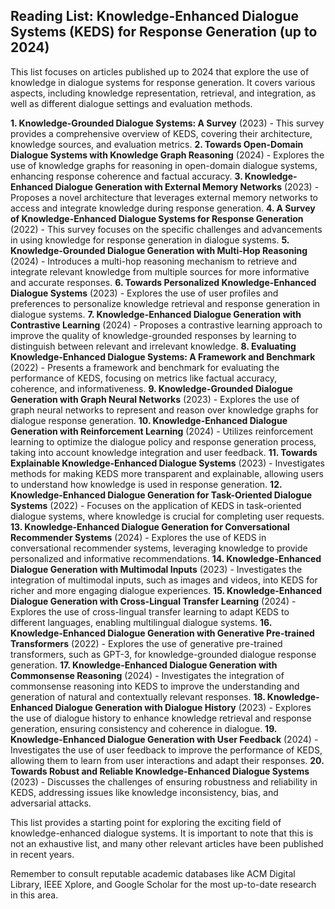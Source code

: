 ## Reading List: Knowledge-Enhanced Dialogue Systems (KEDS) for Response Generation (up to 2024)

This list focuses on articles published up to 2024 that explore the use of knowledge in dialogue systems for response generation. It covers various aspects, including knowledge representation, retrieval, and integration, as well as different dialogue settings and evaluation methods.

**1. Knowledge-Grounded Dialogue Systems: A Survey** (2023) - This survey provides a comprehensive overview of KEDS, covering their architecture, knowledge sources, and evaluation metrics.
**2. Towards Open-Domain Dialogue Systems with Knowledge Graph Reasoning** (2024) - Explores the use of knowledge graphs for reasoning in open-domain dialogue systems, enhancing response coherence and factual accuracy.
**3. Knowledge-Enhanced Dialogue Generation with External Memory Networks** (2023) - Proposes a novel architecture that leverages external memory networks to access and integrate knowledge during response generation.
**4. A Survey of Knowledge-Enhanced Dialogue Systems for Response Generation** (2022) - This survey focuses on the specific challenges and advancements in using knowledge for response generation in dialogue systems.
**5. Knowledge-Grounded Dialogue Generation with Multi-Hop Reasoning** (2024) - Introduces a multi-hop reasoning mechanism to retrieve and integrate relevant knowledge from multiple sources for more informative and accurate responses.
**6. Towards Personalized Knowledge-Enhanced Dialogue Systems** (2023) - Explores the use of user profiles and preferences to personalize knowledge retrieval and response generation in dialogue systems.
**7. Knowledge-Enhanced Dialogue Generation with Contrastive Learning** (2024) - Proposes a contrastive learning approach to improve the quality of knowledge-grounded responses by learning to distinguish between relevant and irrelevant knowledge.
**8. Evaluating Knowledge-Enhanced Dialogue Systems: A Framework and Benchmark** (2022) - Presents a framework and benchmark for evaluating the performance of KEDS, focusing on metrics like factual accuracy, coherence, and informativeness.
**9. Knowledge-Grounded Dialogue Generation with Graph Neural Networks** (2023) - Explores the use of graph neural networks to represent and reason over knowledge graphs for dialogue response generation.
**10. Knowledge-Enhanced Dialogue Generation with Reinforcement Learning** (2024) - Utilizes reinforcement learning to optimize the dialogue policy and response generation process, taking into account knowledge integration and user feedback.
**11. Towards Explainable Knowledge-Enhanced Dialogue Systems** (2023) - Investigates methods for making KEDS more transparent and explainable, allowing users to understand how knowledge is used in response generation.
**12. Knowledge-Enhanced Dialogue Generation for Task-Oriented Dialogue Systems** (2022) - Focuses on the application of KEDS in task-oriented dialogue systems, where knowledge is crucial for completing user requests.
**13. Knowledge-Enhanced Dialogue Generation for Conversational Recommender Systems** (2024) - Explores the use of KEDS in conversational recommender systems, leveraging knowledge to provide personalized and informative recommendations.
**14. Knowledge-Enhanced Dialogue Generation with Multimodal Inputs** (2023) - Investigates the integration of multimodal inputs, such as images and videos, into KEDS for richer and more engaging dialogue experiences.
**15. Knowledge-Enhanced Dialogue Generation with Cross-Lingual Transfer Learning** (2024) - Explores the use of cross-lingual transfer learning to adapt KEDS to different languages, enabling multilingual dialogue systems.
**16. Knowledge-Enhanced Dialogue Generation with Generative Pre-trained Transformers** (2022) - Explores the use of generative pre-trained transformers, such as GPT-3, for knowledge-grounded dialogue response generation.
**17. Knowledge-Enhanced Dialogue Generation with Commonsense Reasoning** (2024) - Investigates the integration of commonsense reasoning into KEDS to improve the understanding and generation of natural and contextually relevant responses.
**18. Knowledge-Enhanced Dialogue Generation with Dialogue History** (2023) - Explores the use of dialogue history to enhance knowledge retrieval and response generation, ensuring consistency and coherence in dialogue.
**19. Knowledge-Enhanced Dialogue Generation with User Feedback** (2024) - Investigates the use of user feedback to improve the performance of KEDS, allowing them to learn from user interactions and adapt their responses.
**20. Towards Robust and Reliable Knowledge-Enhanced Dialogue Systems** (2023) - Discusses the challenges of ensuring robustness and reliability in KEDS, addressing issues like knowledge inconsistency, bias, and adversarial attacks.

This list provides a starting point for exploring the exciting field of knowledge-enhanced dialogue systems. It is important to note that this is not an exhaustive list, and many other relevant articles have been published in recent years. 

Remember to consult reputable academic databases like ACM Digital Library, IEEE Xplore, and Google Scholar for the most up-to-date research in this area.